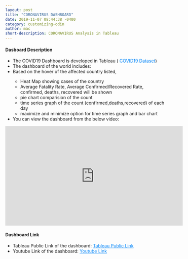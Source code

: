 ```yaml
---
layout: post
title: "CORONAVIRUS DASHBOARD"
date: 2019-11-07 08:44:38 -0400
category: customizing-odin
author: mac
short-description: CORONAVIRUS Analysis in Tableau
---
```



<h4>Dasboard Description</h4>
<ul>
<li>The COVID19 Dashboard is developed in Tableau ( <a href="https://github.com/CSSEGISandData/COVID-19" target="_blank" style="color:#0385F9"><u>COVID19 Dataset</u></a>)</li>
<li>The dashboard of the world includes:</li>
<li>Based on the hover of the affected country listed, </li>
				<ul>
				<li>Heat Map showing cases of the country</li>
				<li>Average Fatality Rate, Average Confirmed/Recovered Rate, confirmed, deaths, recovered will be shown</li>
				<li>pie chart comparision of the count </li>
				<li>time series graph of the count (confirmed,deaths,recovered) of each day</li>
				<li>maximize and minimize option for time series graph and bar chart</li>
				</ul>
<li>You can view the dashboard from the below video:</li>

</ul>
<iframe width="560" height="315" src="https://www.youtube.com/embed/O6_IP7n7mWE" frameborder="0" allow="accelerometer; autoplay; encrypted-media; gyroscope; picture-in-picture" allowfullscreen></iframe>
<h4>Dashboard Link</h4>
<ul>
<li>Tableau Public Link of the dashboard: <a href="https://public.tableau.com/profile/chigz#!/vizhome/CoronaVirus-ChiragShah/MainDashboard" target="_blank" style="color:#0385F9"><u>Tableau Public Link</u></a></li>
<li>Youtube Link of the dashboard: <a href="https://www.youtube.com/embed/O6_IP7n7mWE" target="_blank" style="color:#0385F9"><u>Youtube Link</u></a></li>
</ul>


